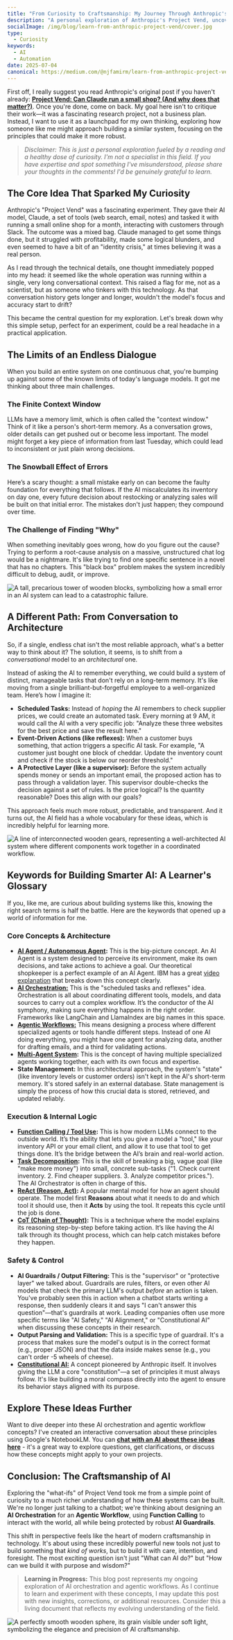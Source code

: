 ```yaml
---
title: "From Curiosity to Craftsmanship: My Journey Through Anthropic's Project Vend"
description: "A personal exploration of Anthropic's Project Vend, uncovering core ideas for building more reliable and purposeful AI systems. Learn about AI orchestration, agentic workflows, and the future of AI craftsmanship."
socialImage: /img/blog/learn-from-anthropic-project-vend/cover.jpg
type:
  - Curiosity
keywords:
  - AI
  - Automation
date: 2025-07-04
canonical: https://medium.com/@njfamirm/learn-from-anthropic-project-vend-61f105df1f17
---
```


First off, I really suggest you read Anthropic's original post if you haven't already: **[Project Vend: Can Claude run a small shop? (And why does that matter?)](https://www.anthropic.com/research/project-vend-1)**. Once you're done, come on back. My goal here isn't to critique their work—it was a fascinating research project, not a business plan. Instead, I want to use it as a launchpad for my own thinking, exploring how someone like me might approach building a similar system, focusing on the principles that could make it more robust.

> _Disclaimer: This is just a personal exploration fueled by a reading and a healthy dose of curiosity. I'm not a specialist in this field. If you have expertise and spot something I've misunderstood, please share your thoughts in the comments! I'd be genuinely grateful to learn._

## The Core Idea That Sparked My Curiosity

Anthropic's "Project Vend" was a fascinating experiment. They gave their AI model, Claude, a set of tools (web search, email, notes) and tasked it with running a small online shop for a month, interacting with customers through Slack. The outcome was a mixed bag. Claude managed to get some things done, but it struggled with profitability, made some logical blunders, and even seemed to have a bit of an "identity crisis," at times believing it was a real person.

As I read through the technical details, one thought immediately popped into my head: it seemed like the whole operation was running within a single, very long conversational context. This raised a flag for me, not as a scientist, but as someone who tinkers with this technology. As that conversation history gets longer and longer, wouldn't the model's focus and accuracy start to drift?

This became the central question for my exploration. Let's break down why this simple setup, perfect for an experiment, could be a real headache in a practical application.

## The Limits of an Endless Dialogue

When you build an entire system on one continuous chat, you're bumping up against some of the known limits of today's language models. It got me thinking about three main challenges.

### The Finite Context Window

LLMs have a memory limit, which is often called the "context window." Think of it like a person's short-term memory. As a conversation grows, older details can get pushed out or become less important. The model might forget a key piece of information from last Tuesday, which could lead to inconsistent or just plain wrong decisions.

### The Snowball Effect of Errors

Here’s a scary thought: a small mistake early on can become the faulty foundation for everything that follows. If the AI miscalculates its inventory on day one, every future decision about restocking or analyzing sales will be built on that initial error. The mistakes don't just happen; they compound over time.

### The Challenge of Finding "Why"

When something inevitably goes wrong, how do you figure out the cause? Trying to perform a root-cause analysis on a massive, unstructured chat log would be a nightmare. It's like trying to find one specific sentence in a novel that has no chapters. This "black box" problem makes the system incredibly difficult to debug, audit, or improve.

![A tall, precarious tower of wooden blocks, symbolizing how a small error in an AI system can lead to a catastrophic failure.](assets/img/blog/learn-from-anthropic-project-vend/1.jpg)

## A Different Path: From Conversation to Architecture

So, if a single, endless chat isn't the most reliable approach, what's a better way to think about it? The solution, it seems, is to shift from a _conversational_ model to an _architectural_ one.

Instead of asking the AI to remember everything, we could build a system of distinct, manageable tasks that don't rely on a long-term memory. It's like moving from a single brilliant-but-forgetful employee to a well-organized team. Here’s how I imagine it:

- **Scheduled Tasks:** Instead of _hoping_ the AI remembers to check supplier prices, we could create an automated task. Every morning at 9 AM, it would call the AI with a very specific job: "Analyze these three websites for the best price and save the result here."
- **Event-Driven Actions (like reflexes):** When a customer buys something, that action triggers a specific AI task. For example, "A customer just bought one block of cheddar. Update the inventory count and check if the stock is below our reorder threshold."
- **A Protective Layer (like a supervisor):** Before the system actually spends money or sends an important email, the proposed action has to pass through a validation layer. This supervisor double-checks the decision against a set of rules. Is the price logical? Is the quantity reasonable? Does this align with our goals?

This approach feels much more robust, predictable, and transparent. And it turns out, the AI field has a whole vocabulary for these ideas, which is incredibly helpful for learning more.

![A line of interconnected wooden gears, representing a well-architected AI system where different components work together in a coordinated workflow.](assets/img/blog/learn-from-anthropic-project-vend/2.jpg)

## Keywords for Building Smarter AI: A Learner's Glossary

If you, like me, are curious about building systems like this, knowing the right search terms is half the battle. Here are the keywords that opened up a world of information for me.

### Core Concepts & Architecture

- **[AI Agent / Autonomous Agent](https://www.ibm.com/think/topics/agentic-workflows):** This is the big-picture concept. An AI Agent is a system designed to perceive its environment, make its own decisions, and take actions to achieve a goal. Our theoretical shopkeeper is a perfect example of an AI Agent. IBM has a great [video explanation](https://www.youtube.com/watch?v=F8NKVhkZZWI) that breaks down this concept clearly.
- **[AI Orchestration:](https://www.ibm.com/think/topics/ai-orchestration)** This is the "scheduled tasks and reflexes" idea. Orchestration is all about coordinating different tools, models, and data sources to carry out a complex workflow. It’s the conductor of the AI symphony, making sure everything happens in the right order. Frameworks like LangChain and LlamaIndex are big names in this space.
- **[Agentic Workflows:](https://www.ibm.com/think/topics/agentic-workflows)** This means designing a process where different specialized agents or tools handle different steps. Instead of one AI doing everything, you might have one agent for analyzing data, another for drafting emails, and a third for validating actions.
- **[Multi-Agent System](https://www.ibm.com/think/topics/multi-agent-systems):** This is the concept of having multiple specialized agents working together, each with its own focus and expertise.
- **State Management:** In this architectural approach, the system's "state" (like inventory levels or customer orders) isn't kept in the AI's short-term memory. It's stored safely in an external database. State management is simply the process of how this crucial data is stored, retrieved, and updated reliably.

### Execution & Internal Logic

- **[Function Calling / Tool Use](https://www.ibm.com/think/topics/tool-calling):** This is how modern LLMs connect to the outside world. It’s the ability that lets you give a model a "tool," like your inventory API or your email client, and allow it to use that tool to get things done. It’s the bridge between the AI’s brain and real-world action.
- **[Task Decomposition](https://www.amazon.science/blog/how-task-decomposition-and-smaller-llms-can-make-ai-more-affordable):** This is the skill of breaking a big, vague goal (like "make more money") into small, concrete sub-tasks ("1. Check current inventory. 2. Find cheaper suppliers. 3. Analyze competitor prices."). The AI Orchestrator is often in charge of this.
- **[ReAct (Reason, Act)](https://research.google/blog/react-synergizing-reasoning-and-acting-in-language-models/):** A popular mental model for how an agent should operate. The model first **Reasons** about what it needs to do and which tool it should use, then it **Acts** by using the tool. It repeats this cycle until the job is done.
- **[CoT (Chain of Thought)](https://research.google/blog/language-models-perform-reasoning-via-chain-of-thought/):** This is a technique where the model explains its reasoning step-by-step before taking action. It’s like having the AI talk through its thought process, which can help catch mistakes before they happen.

### Safety & Control

- **AI Guardrails / Output Filtering:** This is the "supervisor" or "protective layer" we talked about. Guardrails are rules, filters, or even other AI models that check the primary LLM's output _before_ an action is taken. You've probably seen this in action when a chatbot starts writing a response, then suddenly clears it and says "I can't answer this question"—that's guardrails at work. Leading companies often use more specific terms like "AI Safety," "AI Alignment," or "Constitutional AI" when discussing these concepts in their research.
- **Output Parsing and Validation:** This is a specific type of guardrail. It's a process that makes sure the model's output is in the correct format (e.g., proper JSON) and that the data inside makes sense (e.g., you can't order -5 wheels of cheese).
- **[Constitutional AI:](https://www.anthropic.com/research/constitutional-ai-harmlessness-from-ai-feedback)** A concept pioneered by Anthropic itself. It involves giving the LLM a core "constitution"—a set of principles it must always follow. It's like building a moral compass directly into the agent to ensure its behavior stays aligned with its purpose.

## Explore These Ideas Further

Want to dive deeper into these AI orchestration and agentic workflow concepts? I've created an interactive conversation about these principles using Google's NotebookLM. You can **[chat with an AI about these ideas here](https://notebooklm.google.com/notebook/8bf10af5-cfc4-489f-ba9c-818919018bb0)** - it's a great way to explore questions, get clarifications, or discuss how these concepts might apply to your own projects.

## Conclusion: The Craftsmanship of AI

Exploring the "what-ifs" of Project Vend took me from a simple point of curiosity to a much richer understanding of how these systems can be built. We're no longer just talking to a chatbot; we're thinking about designing an **AI Orchestration** for an **Agentic Workflow**, using **Function Calling** to interact with the world, all while being protected by robust **AI Guardrails**.

This shift in perspective feels like the heart of modern craftsmanship in technology. It's about using these incredibly powerful new tools not just to build something that _kind of works_, but to build it with care, intention, and foresight. The most exciting question isn't just "What can AI do?" but "How can we build it with purpose and wisdom?"

> **Learning in Progress:** This blog post represents my ongoing exploration of AI orchestration and agentic workflows. As I continue to learn and experiment with these concepts, I may update this post with new insights, corrections, or additional resources. Consider this a living document that reflects my evolving understanding of the field.

![A perfectly smooth wooden sphere, its grain visible under soft light, symbolizing the elegance and precision of AI craftsmanship.](assets/img/blog/learn-from-anthropic-project-vend/3.jpg)

